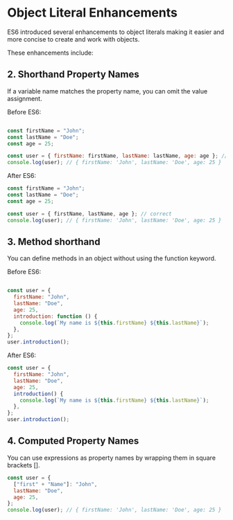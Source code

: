# Object Literal Enhancements

ES6 introduced several enhancements to object literals making it easier and more concise to create and work with objects.

These enhancements include:

## 2. Shorthand Property Names

If a variable name matches the property name, you can omit the value assignment.

Before ES6:

```js

const firstName = "John";
const lastName = "Doe";
const age = 25;

const user = { firstName: firstName, lastName: lastName, age: age }; //correct
console.log(user); // { firstName: 'John', lastName: 'Doe', age: 25 }
```

After ES6:

```js
const firstName = "John";
const lastName = "Doe";
const age = 25;

const user = { firstName, lastName, age }; // correct
console.log(user); // { firstName: 'John', lastName: 'Doe', age: 25 }
```

## 3. Method shorthand

You can define methods in an object without using the function keyword.

Before ES6:

```js

const user = {
  firstName: "John",
  lastName: "Doe",
  age: 25,
  introduction: function () {
    console.log(`My name is ${this.firstName} ${this.lastName}`);
  },
};
user.introduction();
```

After ES6:

```js
const user = {
  firstName: "John",
  lastName: "Doe",
  age: 25,
  introduction() {
    console.log(`My name is ${this.firstName} ${this.lastName}`);
  },
};
user.introduction();
```

## 4. Computed Property Names

You can use expressions as property names by wrapping them in square brackets [].

```js
const user = {
  ["first" + "Name"]: "John",
  lastName: "Doe",
  age: 25,
};
console.log(user); // { firstName: 'John', lastName: 'Doe', age: 25 }
```
